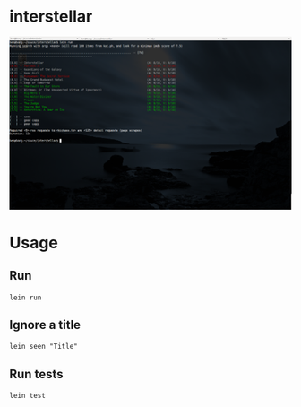 # interstellar

![Sample](https://github.com/ben-biddington/interstellar/blob/master/doc/cli-sample.png)

# Usage

## Run

```
lein run
```


## Ignore a title

```
lein seen "Title"
```

## Run tests

```
lein test
```
